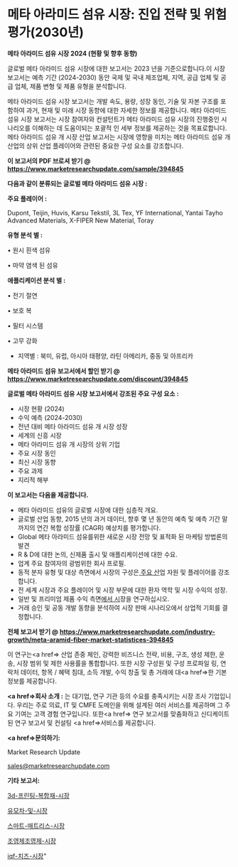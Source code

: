 # 메타 아라미드 섬유 시장: 진입 전략 및 위험 평가(2030년)

<strong>메타 아라미드 섬유 시장 2024 (현황 및 향후 동향)</strong>

글로벌 메타 아라미드 섬유 시장에 대한 보고서는 2023 년을 기준으로합니다.이 시장 보고서는 예측 기간 (2024-2030) 동안 국제 및 국내 제조업체, 지역, 공급 업체 및 공급 업체, 제품 변형 및 제품 유형을 분석합니다.

메타 아라미드 섬유 시장 보고서는 개발 속도, 용량, 성장 동인, 기술 및 자본 구조를 포함하여 과거, 현재 및 미래 시장 동향에 대한 자세한 정보를 제공합니다. 메타 아라미드 섬유 시장 보고서는 시장 참여자와 컨설턴트가 메타 아라미드 섬유 시장의 진행중인 시나리오를 이해하는 데 도움이되는 포괄적 인 세부 정보를 제공하는 것을 목표로합니다. 메타 아라미드 섬유 개 시장 산업 보고서는 시장에 영향을 미치는 메타 아라미드 섬유 개 산업의 상위 산업 플레이어와 관련된 중요한 구성 요소를 강조합니다.



<strong>이 보고서의 PDF 브로셔 받기 @ <a href=https://www.marketresearchupdate.com/sample/394845>https://www.marketresearchupdate.com/sample/394845</a></strong>



<strong>다음과 같이 분류되는 글로벌 메타 아라미드 섬유 시장 :</strong>



<strong>주요 플레이어 :</strong>

Dupont, Teijin, Huvis, Karsu Tekstil, 3L Tex, YF International, Yantai Tayho Advanced Materials, X-FIPER New Material, Toray



<strong>유형 분석 별 :</strong>

• 원시 흰색 섬유

• 마약 염색 된 섬유



<strong>애플리케이션 분석 별 :</strong>

• 전기 절연

• 보호 복

• 필터 시스템

• 고무 강화

<ul>
  <li>지역별 : 북미, 유럽, 아시아 태평양, 라틴 아메리카, 중동 및 아프리카</li>
</ul>


<strong>메타 아라미드 섬유 보고서에서 할인 받기 @ <a href=https://www.marketresearchupdate.com/discount/394845>https://www.marketresearchupdate.com/discount/394845</a></strong>



<strong>글로벌 메타 아라미드 섬유 시장 보고서에서 강조된 주요 구성 요소 :</strong>
<ul>
  <li>시장 현황 (2024)</li>
  <li>수익 예측 (2024-2030)</li>
  <li>전년 대비 메타 아라미드 섬유 개 시장 성장</li>
  <li>세계의 신흥 시장</li>
  <li>메타 아라미드 섬유 개 시장의 상위 기업</li>
  <li>주요 시장 동인</li>
  <li>최신 시장 동향</li>
  <li>주요 과제</li>
  <li>지리적 해부</li>
</ul>


<strong>이 보고서는 다음을 제공합니다.</strong>
<ul>
  <li>메타 아라미드 섬유의 글로벌 시장에 대한 심층적 개요.</li>
  <li>글로벌 산업 동향, 2015 년의 과거 데이터, 향후 몇 년 동안의 예측 및 예측 기간 말까지의 연간 복합 성장률 (CAGR) 예상치를 평가합니다.</li>
  <li>Global 메타 아라미드 섬유를위한 새로운 시장 전망 및 표적화 된 마케팅 방법론의 발견</li>
  <li>R &amp; D에 대한 논의, 신제품 출시 및 애플리케이션에 대한 수요.</li>
  <li>업계 주요 참여자의 광범위한 회사 프로필.</li>
  <li>동적 분자 유형 및 대상 측면에서 시장의 구성은<a href=> 주요 산</a>업 자원 및 플레이어를 강조합니다.</li>
  <li>전 세계 시장과 주요 플레이어 및 시장 부문에 대한 환자 역학 및 시장 수익의 성장.</li>
  <li>일반 및 프리미엄 제품 수익 측면<a href=>에서 시</a>장을 연구하십시오.</li>
  <li>거래 승인 및 공동 개발 동향을 분석하여 시장 판매 시나리오에서 상업적 기회를 결정합니다.</li>
</ul>



<strong>전체 보고서 받기 @ <a href=https://www.marketresearchupdate.com/industry-growth/meta-aramid-fiber-market-statistices-394845>https://www.marketresearchupdate.com/industry-growth/meta-aramid-fiber-market-statistices-394845</a></strong>

이 연구는<a href=> 산업 존중</a> 체인, 강력한 비즈니스 전략, 비용, 구조, 생성 제한, 운송, 시장 범위 및 제한 사용률을 통합합니다. 또한 시장 구성원 및 구성 프로파일 링, 연락처 데이터, 항목 / 혜택 침대, 소득 개발, 수익 창출 및 총 거래에 대<a href=>한 기본 </a>정보를 제공합니다.



<strong><a href=>회사 소</a>개 :</strong>
는 대기업, 연구 기관 등의 수요를 충족시키는 시장 조사 기업입니다. 우리는 주로 의료, IT 및 CMFE 도메인을 위해 설계된 여러 서비스를 제공하며 그 주요 기여는 고객 경험 연구입니다. 또한<a href=> 연구 보</a>고서를 맞춤화하고 신디케이트 된 연구 보고서 및 컨설팅 <a href=>서비스</a>를 제공합니다.



<strong><a href=>문의하기:</a></strong>

Market Research Update

sales@marketresearchupdate.com



<strong>기타 보고서:</strong>

<a href=https://www.linkedin.com/pulse/3d-프린팅-복합재-시장-진입-전략-및-위험-평가2029년-trend-tracking-tips-360-analysis/>3d-프린팅-복합재-시장</a>

<a href=https://www.linkedin.com/pulse/유모차-및-시장-동향-성장-전망-analytics-avenue-adventures-24-ana-ds2if/>유모차-및-시장</a>

<a href=https://www.linkedin.com/pulse/스마트-매트리스-시장-경쟁-분석-및-성장-잠재력-2029-market-matrix-musings-analysis-wpquf/>스마트-매트리스-시장</a>

<a href=https://www.linkedin.com/pulse/조영제조영제-시장-규모-및-성장-2023-market-matrix-musings-analysis-j9eif/>조영제조영제-시장</a>

<a href=https://www.linkedin.com/pulse/iqf-치즈-시장-세분화-연구-및-목표-고객2029년-trend-tracking-tips-360-analysis-gg2hf/>iqf-치즈-시장</a>"

